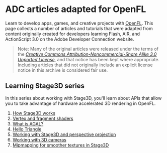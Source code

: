 # ADC articles adapted for OpenFL

Learn to develop apps, games, and creative projects with
[OpenFL](https://openfl.org/). This page collects a number of articles and
tutorials that were adapted from content originally created for developers
learning Flash, AIR, and ActionScript 3.0 on the Adobe Developer Connection
website.

> Note: Many of the original articles were released under the terms of the
> [_Creative Commons Attribution-Noncommercial-Share Alike 3.0 Unported License_](http://creativecommons.org/licenses/by-nc-sa/3.0/),
> and that notice has been kept where appropriate. Including articles that did
> not originally include an explicit license notice in this archive is
> considered fair use.

## Learning Stage3D series

In this series about working with Stage3D, you'll learn about APIs that allow
you to take advantage of hardware accelerated 3D rendering in OpenFL.

1. [How Stage3D works](./how-stage3d-works.md)
2. [Vertex and fragment shaders](./vertex-and-fragment-shaders.md)
3. [What is AGAL?](./what-is-agal.md)
4. [Hello Triangle](./hello-triangle.md)
5. [Working with Stage3D and perspective projection](./working-with-stage3d-and-perspective-projection.md)
6. [Working with 3D cameras](./working-with-3d-cameras.md)
7. [Mipmapping for smoother textures in Stage3D](./mipmapping-for-smoother-textures-in-stage3d.md)
